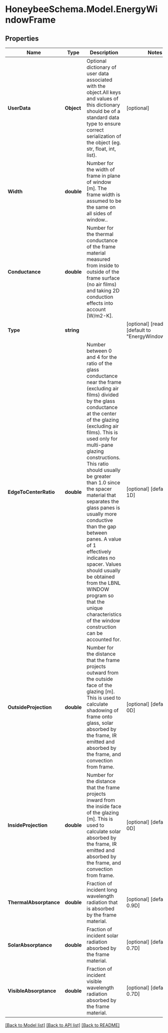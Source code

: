 
# HoneybeeSchema.Model.EnergyWindowFrame

## Properties

Name | Type | Description | Notes
------------ | ------------- | ------------- | -------------
**UserData** | **Object** | Optional dictionary of user data associated with the object.All keys and values of this dictionary should be of a standard data type to ensure correct serialization of the object (eg. str, float, int, list). | [optional] 
**Width** | **double** | Number for the width of frame in plane of window [m]. The frame width is assumed to be the same on all sides of window.. | 
**Conductance** | **double** | Number for the thermal conductance of the frame material measured from inside to outside of the frame surface (no air films) and taking 2D conduction effects into account [W/m2-K]. | 
**Type** | **string** |  | [optional] [readonly] [default to "EnergyWindowFrame"]
**EdgeToCenterRatio** | **double** | Number between 0 and 4 for the ratio of the glass conductance near the frame (excluding air films) divided by the glass conductance at the center of the glazing (excluding air films). This is used only for multi-pane glazing constructions. This ratio should usually be greater than 1.0 since the spacer material that separates the glass panes is usually more conductive than the gap between panes. A value of 1 effectively indicates no spacer. Values should usually be obtained from the LBNL WINDOW program so that the unique characteristics of the window construction can be accounted for. | [optional] [default to 1D]
**OutsideProjection** | **double** | Number for the distance that the frame projects outward from the outside face of the glazing [m]. This is used to calculate shadowing of frame onto glass, solar absorbed by the frame, IR emitted and absorbed by the frame, and convection from frame. | [optional] [default to 0D]
**InsideProjection** | **double** | Number for the distance that the frame projects inward from the inside face of the glazing [m]. This is used to calculate solar absorbed by the frame, IR emitted and absorbed by the frame, and convection from frame. | [optional] [default to 0D]
**ThermalAbsorptance** | **double** | Fraction of incident long wavelength radiation that is absorbed by the frame material. | [optional] [default to 0.9D]
**SolarAbsorptance** | **double** | Fraction of incident solar radiation absorbed by the frame material. | [optional] [default to 0.7D]
**VisibleAbsorptance** | **double** | Fraction of incident visible wavelength radiation absorbed by the frame material. | [optional] [default to 0.7D]

[[Back to Model list]](../README.md#documentation-for-models)
[[Back to API list]](../README.md#documentation-for-api-endpoints)
[[Back to README]](../README.md)


